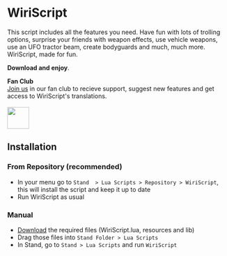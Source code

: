 # WiriScript

This script includes all the features you need. Have fun with lots of trolling options, surprise your friends with weapon effects, use vehicle weapons, use an UFO tractor beam, create bodyguards and much, much more. WiriScript, made for fun.

**Download and enjoy**. 

**Fan Club** 
<br />
[Join us][fanclub] in our fan club to recieve support, suggest new features and get access to WiriScript's translations. 
<br />
<br />
[<img src="https://friconix.com/png/fi-cnsuxx-discord-alt.png" width="50" height="50" align="center"/>][fanclub]

## Installation

### From Repository (recommended)
- In your menu go to `Stand  > Lua Scripts > Repository > WiriScript`, this will install the script and keep it up to date
- Run WiriScript as usual

### Manual

- [Download] the required files (WiriScript.lua, resources and lib)
- Drag those files into `Stand Folder > Lua Scripts`
- In Stand, go to `Stand > Lua Scripts` and run `WiriScript`

[Download]: https://github.com/nowiry/WiriScript/archive/refs/heads/main.zip
[fanclub]: https://cutt.ly/wiriscript-fanclub
